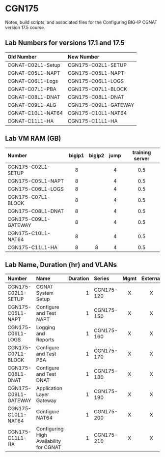 # CGN175

Notes, build scripts, and associated files for the Configuring BIG-IP CGNAT version 17.5 course.

## Lab Numbers for versions 17.1 and 17.5

| Old Number        | New Number           |
| :---------------- | :------------------- |
| CGNAT-C02L1-Setup | CGN175-C02L1-SETUP   |
| CGNAT-C05L1-NAPT  | CGN175-C05L1-NAPT    |
| CGNAT-C06L1-Logs  | CGN175-C06L1-LOGS    |
| CGNAT-C07L1-PBA   | CGN175-C07L1-BLOCK   |
| CGNAT-C08L1-DNAT  | CGN175-C08L1-DNAT    |
| CGNAT-C09L1-ALG   | CGN175-C09L1-GATEWAY |
| CGNAT-C10L1-NAT64 | CGN175-C10L1-NAT64   |
| CGNAT-C11L1-HA    | CGN175-C11L1-HA      |

## Lab VM RAM (GB)

| Number               | bigip1 | bigip2 | jump | training server |
| :------------------- | :----: | :----: | :--: | :-------------: |
| CGN175-C02L1-SETUP   |   8    |        |  4   |       0.5       |
| CGN175-C05L1-NAPT    |   8    |        |  4   |       0.5       |
| CGN175-C06L1-LOGS    |   8    |        |  4   |       0.5       |
| CGN175-C07L1-BLOCK   |   8    |        |  4   |       0.5       |
| CGN175-C08L1-DNAT    |   8    |        |  4   |       0.5       |
| CGN175-C09L1-GATEWAY |   8    |        |  4   |       0.5       |
| CGN175-C10L1-NAT64   |   8    |        |  4   |       0.5       |
| CGN175-C11L1-HA      |   8    |   8    |  4   |       0.5       |

## Lab Name, Duration (hr) and VLANs

| Number               | Name                                    | Duration | Series     | Mgmt | External | Internal |
| :------------------- | :-------------------------------------- | -------: | :--------- | :--: | :------: | :------: |
| CGN175-C02L1-SETUP   | CGNAT System Setup                      |        1 | CGN175-120 |  X   |    X     |    X     |
| CGN175-C05L1-NAPT    | Configure and Test NAPT                 |        1 | CGN175-150 |  X   |    X     |    X     |
| CGN175-C06L1-LOGS    | Logging and Reports                     |        1 | CGN175-160 |  X   |    X     |    X     |
| CGN175-C07L1-BLOCK   | Configure and Test PBA                  |        1 | CGN175-170 |  X   |    X     |    X     |
| CGN175-C08L1-DNAT    | Configure and Test DNAT                 |        1 | CGN175-180 |  X   |    X     |    X     |
| CGN175-C09L1-GATEWAY | Application Layer Gateway               |        1 | CGN175-190 |  X   |    X     |    X     |
| CGN175-C10L1-NAT64   | Configure NAT64                         |        1 | CGN175-200 |  X   |    X     |    X     |
| CGN175-C11L1-HA      | Configuring High Availability for CGNAT |        1 | CGN175-210 |  X   |    X     |    X     |